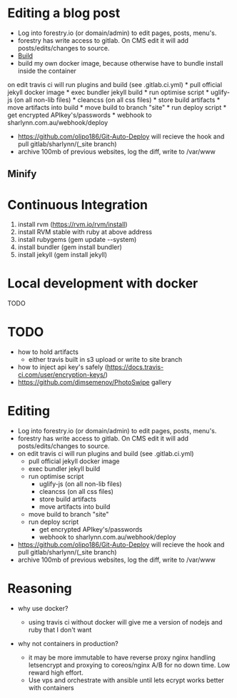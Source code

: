 # Editing a blog post

* Log into forestry.io (or domain/admin) to edit pages, posts, menu's.
* forestry has write access to gitlab.  On CMS edit it will add posts/edits/changes to source.
* [Build](Build)
* build my own docker image, because otherwise have to bundle install inside the container


on edit travis ci will run plugins and build (see .gitlab.ci.yml)
    * pull official jekyll docker image
    * exec bundler jekyll build
    * run optimise script
        * uglify-js (on all non-lib files)
        * cleancss (on all css files)
        * store build artifacts
        * move artifacts into build
    * move build to branch "site"
    * run deploy script
        * get encrypted APIkey's/passwords
        * webhook to sharlynn.com.au/webhook/deploy
* https://github.com/olipo186/Git-Auto-Deploy will recieve the hook and pull gitlab/sharlynn/(_site branch)
* archive 100mb of previous websites, log the diff, write to /var/www

## Minify
# Continuous Integration

1. install rvm (https://rvm.io/rvm/install)
2. install RVM stable with ruby at above address
3. install rubygems (gem update --system)
4. install bundler (gem install bundler)
5. install jekyll (gem install jekyll)

# Local development with docker

TODO

# TODO

* how to hold artifacts
    * either travis built in s3 upload or write to site branch
* how to inject api key's safely (https://docs.travis-ci.com/user/encryption-keys/)
* https://github.com/dimsemenov/PhotoSwipe gallery

# Editing

* Log into forestry.io (or domain/admin) to edit pages, posts, menu's.
* forestry has write access to gitlab.  On CMS edit it will add posts/edits/changes to source.
* on edit travis ci will run plugins and build (see .gitlab.ci.yml)
    * pull official jekyll docker image
    * exec bundler jekyll build
    * run optimise script
        * uglify-js (on all non-lib files)
        * cleancss (on all css files)
        * store build artifacts
        * move artifacts into build
    * move build to branch "site"
    * run deploy script
        * get encrypted APIkey's/passwords
        * webhook to sharlynn.com.au/webhook/deploy
* https://github.com/olipo186/Git-Auto-Deploy will recieve the hook and pull gitlab/sharlynn/(_site branch)
* archive 100mb of previous websites, log the diff, write to /var/www

# Reasoning

* why use docker?
    * using travis ci without docker will give me a version of nodejs and ruby that I don't want

* why not containers in production?
    * it may be more immutable to have reverse proxy nginx handling letsencrypt and proxying to coreos/nginx A/B for no down time.  Low reward high effort.
    * Use vps and orchestrate with ansible until lets ecrypt works better with containers 